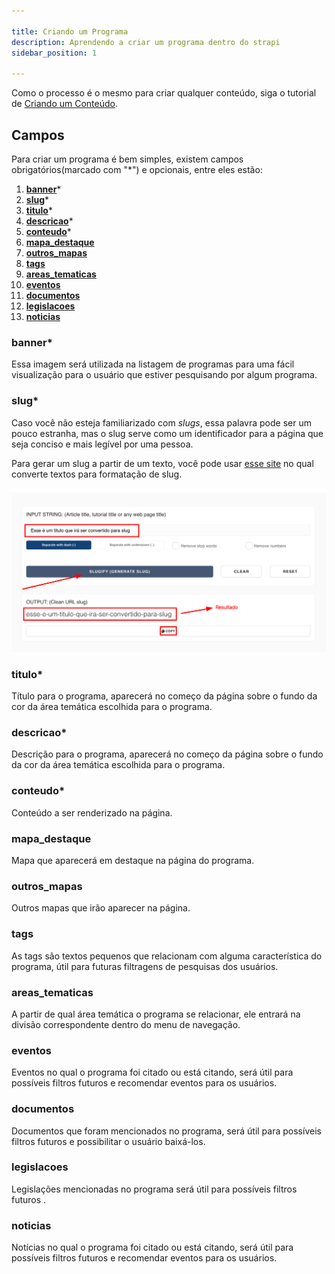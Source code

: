 ```yaml
---

title: Criando um Programa
description: Aprendendo a criar um programa dentro do strapi
sidebar_position: 1

---
```


Como o processo é o mesmo para criar qualquer conteúdo, siga o tutorial de [Criando um Conteúdo](/docs/strapi/iniciando-gerenciamento#criando-conteúdo).

## Campos

Para criar um programa é bem simples, existem campos obrigatórios(marcado com "*") e opcionais, entre eles estão:

1. [__banner__](#banner)*
2. [__slug__](#slug)*
3. [__titulo__](#titulo)*
4. [__descricao__](#descricao)*
5. [__conteudo__](#conteudo)*
6. [__mapa_destaque__](#mapa_destaque)
7. [__outros_mapas__](#outros_mapas)
8. [__tags__](#tags)
9. [__areas_tematicas__](#areas_tematicas)
10. [__eventos__](#eventos)
11. [__documentos__](#documentos)
12. [__legislacoes__](#legislacoes)
13. [__noticias__](#noticias)

### banner*

Essa imagem será utilizada na listagem de programas para uma fácil visualização para o usuário que estiver pesquisando por algum programa.

### slug*

Caso você não esteja familiarizado com _slugs_, essa palavra pode ser um pouco estranha, mas o slug serve como um identificador para a página que seja conciso e mais legível por uma pessoa.

Para gerar um slug a partir de um texto, você pode usar [esse site](https://slugify.online/) no qual converte textos para formatação de slug.

![Alt](images/generating-slug.png)

### titulo*

Título para o programa, aparecerá no começo da página sobre o fundo da cor da área temática escolhida para o programa.

### descricao*

Descrição para o programa, aparecerá no começo da página sobre o fundo da cor da área temática escolhida para o programa.

### conteudo*

Conteúdo a ser renderizado na página.

### mapa_destaque

Mapa que aparecerá em destaque na página do programa.

### outros_mapas

Outros mapas que irão aparecer na página.

### tags

As tags são textos pequenos que relacionam com alguma característica do programa, útil para futuras filtragens de pesquisas dos usuários.

### areas_tematicas

A partir de qual área temática o programa se relacionar, ele entrará na divisão correspondente dentro do menu de navegação.

### eventos

Eventos no qual o programa foi citado ou está citando, será útil para possíveis filtros futuros e recomendar eventos para os usuários.
### documentos

Documentos que foram mencionados no programa, será útil para possíveis filtros futuros e possibilitar o usuário baixá-los.

### legislacoes

Legislações mencionadas no programa será útil para possíveis filtros futuros .

### noticias

Notícias no qual o programa foi citado ou está citando, será útil para possíveis filtros futuros e recomendar eventos para os usuários.
